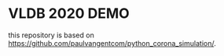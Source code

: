# VLDB 2020 DEMO

this repository is based on https://github.com/paulvangentcom/python_corona_simulation/.